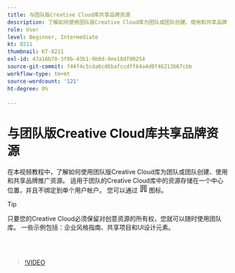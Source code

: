 ```yaml
---
title: 与团队版Creative Cloud库共享品牌资源
description: 了解如何使用团队版Creative Cloud库为团队或团队创建、使用和共享品牌资源
role: User
level: Beginner, Intermediate
kt: 8211
thumbnail: KT-8211
exl-id: 47a16b70-3f0b-43b1-9b0d-9ee18df00254
source-git-commit: f44f4c5cda6cd6bafccdff64a4d0f46213b67cbb
workflow-type: tm+mt
source-wordcount: '121'
ht-degree: 0%

---
```


# 与团队版Creative Cloud库共享品牌资源

在本视频教程中，了解如何使用团队版Creative Cloud库为团队或团队创建、使用和共享品牌推广资源。 适用于团队的Creative Cloud库中的资源存储在一个中心位置，并且不绑定到单个用户帐户。 您可以通过 ![构建图像](assets/Smock_Building_18_N.png) 图标。

>[!TIP]
>
>只要您的Creative Cloud必须保留对创意资源的所有权，您就可以随时使用团队库。 一些示例包括：企业风格指南、共享项目和UI设计元素。

<br> 

>[!VIDEO](https://video.tv.adobe.com/v/335333?hidetitle=true)
